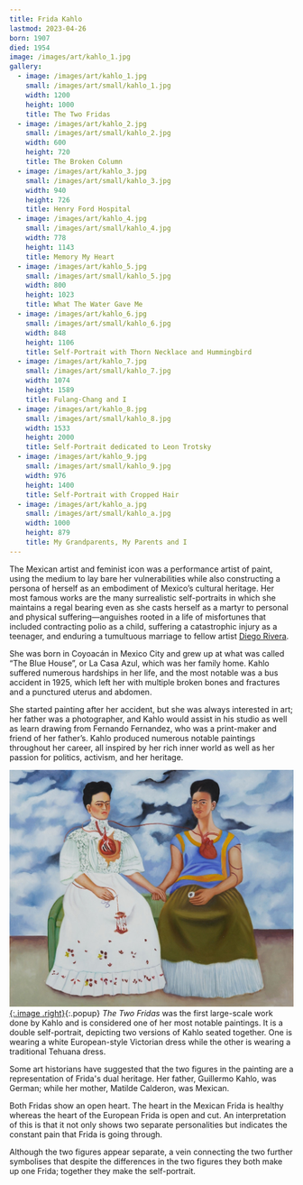 ```yaml
---
title: Frida Kahlo
lastmod: 2023-04-26
born: 1907
died: 1954
image: /images/art/kahlo_1.jpg
gallery:
  - image: /images/art/kahlo_1.jpg
    small: /images/art/small/kahlo_1.jpg
    width: 1200
    height: 1000
    title: The Two Fridas
  - image: /images/art/kahlo_2.jpg
    small: /images/art/small/kahlo_2.jpg
    width: 600
    height: 720
    title: The Broken Column
  - image: /images/art/kahlo_3.jpg
    small: /images/art/small/kahlo_3.jpg
    width: 940
    height: 726
    title: Henry Ford Hospital
  - image: /images/art/kahlo_4.jpg
    small: /images/art/small/kahlo_4.jpg
    width: 778
    height: 1143
    title: Memory My Heart
  - image: /images/art/kahlo_5.jpg
    small: /images/art/small/kahlo_5.jpg
    width: 800
    height: 1023
    title: What The Water Gave Me
  - image: /images/art/kahlo_6.jpg
    small: /images/art/small/kahlo_6.jpg
    width: 848
    height: 1106
    title: Self-Portrait with Thorn Necklace and Hummingbird
  - image: /images/art/kahlo_7.jpg
    small: /images/art/small/kahlo_7.jpg
    width: 1074
    height: 1589
    title: Fulang-Chang and I
  - image: /images/art/kahlo_8.jpg
    small: /images/art/small/kahlo_8.jpg
    width: 1533
    height: 2000
    title: Self-Portrait dedicated to Leon Trotsky
  - image: /images/art/kahlo_9.jpg
    small: /images/art/small/kahlo_9.jpg
    width: 976
    height: 1400
    title: Self-Portrait with Cropped Hair
  - image: /images/art/kahlo_a.jpg
    small: /images/art/small/kahlo_a.jpg
    width: 1000
    height: 879
    title: My Grandparents, My Parents and I
---
```


The Mexican artist and feminist icon was a performance artist of paint, using
the medium to lay bare her vulnerabilities while also constructing a persona of
herself as an embodiment of Mexico’s cultural heritage. Her most famous works
are the many surrealistic self-portraits in which she maintains a regal bearing
even as she casts herself as a martyr to personal and physical
suffering—anguishes rooted in a life of misfortunes that included contracting
polio as a child, suffering a catastrophic injury as a teenager, and enduring a
tumultuous marriage to fellow artist [Diego Rivera](/art/rivera).

She was born in Coyoacán in Mexico City and grew up at what was called “The
Blue House”, or La Casa Azul, which was her family home. Kahlo suffered
numerous hardships in her life, and the most notable was a bus accident in
1925, which left her with multiple broken bones and fractures and a punctured
uterus and abdomen.

She started painting after her accident, but she was always interested in art;
her father was a photographer, and Kahlo would assist in his studio as well as
learn drawing from Fernando Fernandez, who was a print-maker and friend of her
father’s. Kahlo produced numerous notable paintings throughout her career, all
inspired by her rich inner world as well as her passion for politics, activism,
and her heritage.

[![The Two Fridas](/images/art/kahlo_1.jpg){:.image .right}](/images/art/kahlo_1.jpg){:.popup}
_The Two Fridas_ was the first large-scale work done by Kahlo and is considered
one of her most notable paintings. It is a double self-portrait, depicting two
versions of Kahlo seated together. One is wearing a white European-style
Victorian dress while the other is wearing a traditional Tehuana dress.

Some art historians have suggested that the two figures in the painting are a
representation of Frida's dual heritage. Her father, Guillermo Kahlo, was
German; while her mother, Matilde Calderon, was Mexican.

Both Fridas show an open heart. The heart in the Mexican Frida is healthy
whereas the heart of the European Frida is open and cut. An interpretation of
this is that it not only shows two separate personalities but indicates the
constant pain that Frida is going through.

Although the two figures appear separate, a vein connecting the two further
symbolises that despite the differences in the two figures they both make up
one Frida; together they make the self-portrait.
